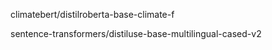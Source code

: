 climatebert/distilroberta-base-climate-f

sentence-transformers/distiluse-base-multilingual-cased-v2
